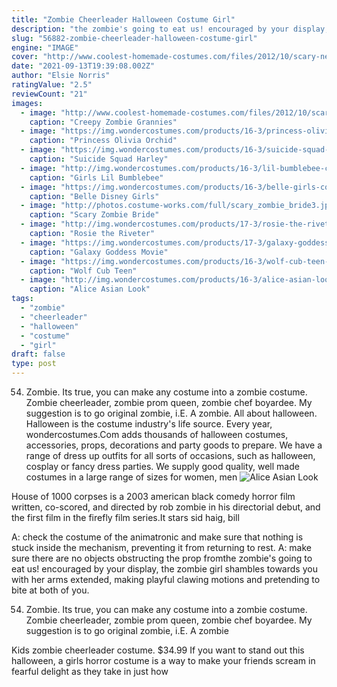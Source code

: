 ```yaml
---
title: "Zombie Cheerleader Halloween Costume Girl"
description: "the zombie's going to eat us! encouraged by your display, the zombie girl shambles towards you with her arms extended, making playful clawing motions and pretending to bite at both of you."
slug: "56882-zombie-cheerleader-halloween-costume-girl"
engine: "IMAGE"
cover: "http://www.coolest-homemade-costumes.com/files/2012/10/scary-new-3.jpeg"
date: "2021-09-13T19:39:08.002Z"
author: "Elsie Norris"
ratingValue: "2.5"
reviewCount: "21"
images:
  - image: "http://www.coolest-homemade-costumes.com/files/2012/10/scary-new-3.jpeg"
    caption: "Creepy Zombie Grannies"
  - image: "https://img.wondercostumes.com/products/16-3/princess-olivia-orchid-girls-costume.jpg"
    caption: "Princess Olivia Orchid"
  - image: "https://img.wondercostumes.com/products/16-3/suicide-squad-harley-quinn-teen-girls-costume.jpg"
    caption: "Suicide Squad Harley"
  - image: "http://img.wondercostumes.com/products/16-3/lil-bumblebee-costume.jpg"
    caption: "Girls Lil Bumblebee"
  - image: "https://img.wondercostumes.com/products/16-3/belle-girls-costume-deluxe.jpg"
    caption: "Belle Disney Girls"
  - image: "http://photos.costume-works.com/full/scary_zombie_bride3.jpg"
    caption: "Scary Zombie Bride"
  - image: "http://img.wondercostumes.com/products/17-3/rosie-the-riveter-womens-costume.jpg"
    caption: "Rosie the Riveter"
  - image: "https://img.wondercostumes.com/products/17-3/galaxy-goddess-costume-2.jpg"
    caption: "Galaxy Goddess Movie"
  - image: "https://img.wondercostumes.com/products/16-3/wolf-cub-teen-costume.jpg"
    caption: "Wolf Cub Teen"
  - image: "http://img.wondercostumes.com/products/16-3/alice-asian-look-classic-girl-costume-.jpg"
    caption: "Alice Asian Look"
tags:
  - "zombie"
  - "cheerleader"
  - "halloween"
  - "costume"
  - "girl"
draft: false
type: post
---
```


54. Zombie. Its true, you can make any costume into a zombie costume. Zombie cheerleader, zombie prom queen, zombie chef boyardee. My suggestion is to go original zombie, i.E. A zombie. All about halloween. Halloween is the costume industry's life source. Every year, wondercostumes.Com adds thousands of halloween costumes, accessories, props, decorations and party goods to prepare. We have a range of dress up outfits for all sorts of occasions, such as halloween, cosplay or fancy dress parties. We supply good quality, well made costumes in a large range of sizes for women, men
![Alice Asian Look](http://img.wondercostumes.com/products/16-3/alice-asian-look-classic-girl-costume-.jpg "Alice Asian Look")

House of 1000 corpses is a 2003 american black comedy horror film written, co-scored, and directed by rob zombie in his directorial debut, and the first film in the firefly film series.It stars sid haig, bill
<!--inArticleAds-->

<!--galleryOne-->

A: check the costume of the animatronic and make sure that nothing is stuck inside the mechanism, preventing it from returning to rest. A: make sure there are no objects obstructing the prop fromthe zombie's going to eat us! encouraged by your display, the zombie girl shambles towards you with her arms extended, making playful clawing motions and pretending to bite at both of you.
<!--inArticleAds-->

<!--galleryTwo-->

54. Zombie. Its true, you can make any costume into a zombie costume. Zombie cheerleader, zombie prom queen, zombie chef boyardee. My suggestion is to go original zombie, i.E. A zombie
<!--galleryThree-->

Kids zombie cheerleader costume. $34.99  If you want to stand out this halloween, a girls horror costume is a way to make your friends scream in fearful delight as they take in just how